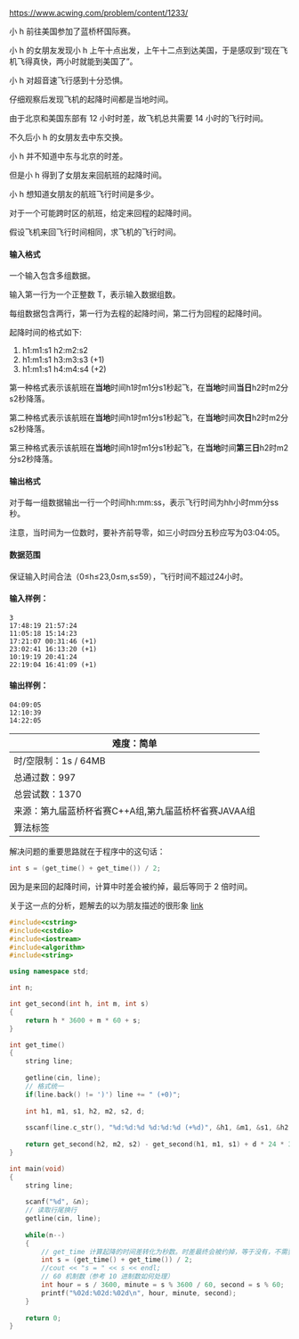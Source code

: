 https://www.acwing.com/problem/content/1233/



小 h 前往美国参加了蓝桥杯国际赛。

小 h 的女朋友发现小 h 上午十点出发，上午十二点到达美国，于是感叹到“现在飞机飞得真快，两小时就能到美国了”。

小 h 对超音速飞行感到十分恐惧。

仔细观察后发现飞机的起降时间都是当地时间。

由于北京和美国东部有 12 小时时差，故飞机总共需要 14 小时的飞行时间。

不久后小 h 的女朋友去中东交换。

小 h 并不知道中东与北京的时差。

但是小 h 得到了女朋友来回航班的起降时间。

小 h 想知道女朋友的航班飞行时间是多少。

对于一个可能跨时区的航班，给定来回程的起降时间。

假设飞机来回飞行时间相同，求飞机的飞行时间。

#### 输入格式

一个输入包含多组数据。

输入第一行为一个正整数 T，表示输入数据组数。

每组数据包含两行，第一行为去程的起降时间，第二行为回程的起降时间。

起降时间的格式如下:

1. h1:m1:s1 h2:m2:s2
2. h1:m1:s1 h3:m3:s3 (+1)
3. h1:m1:s1 h4:m4:s4 (+2)

第一种格式表示该航班在**当地**时间h1时m1分s1秒起飞，在**当地**时间**当日**h2时m2分s2秒降落。

第二种格式表示该航班在**当地**时间h1时m1分s1秒起飞，在**当地**时间**次日**h2时m2分s2秒降落。

第三种格式表示该航班在**当地**时间h1时m1分s1秒起飞，在**当地**时间**第三日**h2时m2分s2秒降落。

#### 输出格式

对于每一组数据输出一行一个时间hh:mm:ss，表示飞行时间为hh小时mm分ss秒。

注意，当时间为一位数时，要补齐前导零，如三小时四分五秒应写为03:04:05。

#### 数据范围

保证输入时间合法（0≤h≤23,0≤m,s≤59），飞行时间不超过24小时。

#### 输入样例：

```
3
17:48:19 21:57:24
11:05:18 15:14:23
17:21:07 00:31:46 (+1)
23:02:41 16:13:20 (+1)
10:19:19 20:41:24
22:19:04 16:41:09 (+1)
```

#### 输出样例：

```
04:09:05
12:10:39
14:22:05
```

| 难度：**简单**                                       |
| ---------------------------------------------------- |
| 时/空限制：1s / 64MB                                 |
| 总通过数：997                                        |
| 总尝试数：1370                                       |
| 来源：第九届蓝桥杯省赛C++A组,第九届蓝桥杯省赛JAVAA组 |
| 算法标签                                             |



解决问题的重要思路就在于程序中的这句话：

```cpp
int s = (get_time() + get_time()) / 2;
```

因为是来回的起降时间，计算中时差会被约掉，最后等同于 2 倍时间。

关于这一点的分析，题解去的以为朋友描述的很形象 [link](https://www.acwing.com/solution/content/8062/)

```cpp
#include<cstring>
#include<cstdio>
#include<iostream>
#include<algorithm>
#include<string>

using namespace std;

int n;

int get_second(int h, int m, int s)
{
    return h * 3600 + m * 60 + s;
}

int get_time()
{
    string line;
    
    getline(cin, line);
    // 格式统一
    if(line.back() != ')') line += " (+0)";
    
    int h1, m1, s1, h2, m2, s2, d;
    
    sscanf(line.c_str(), "%d:%d:%d %d:%d:%d (+%d)", &h1, &m1, &s1, &h2, &m2, &s2, &d);
    
    return get_second(h2, m2, s2) - get_second(h1, m1, s1) + d * 24 * 3600;
}

int main(void)
{
    string line;
    
    scanf("%d", &n);
    // 读取行尾换行
    getline(cin, line);
    
    while(n--)
    {
        // get_time 计算起降的时间差转化为秒数。时差最终会被约掉，等于没有，不需要考虑
        int s = (get_time() + get_time()) / 2;
        //cout << "s = " << s << endl;
        // 60 机制数（参考 10 进制数如何处理）
        int hour = s / 3600, minute = s % 3600 / 60, second = s % 60;
        printf("%02d:%02d:%02d\n", hour, minute, second);
    }
    
    return 0;
}
```

